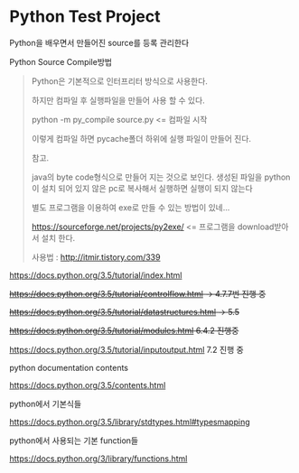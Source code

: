 # Python Test Project
Python을 배우면서 만들어진 source를 등록 관리한다



Python Source Compile방법

> Python은 기본적으로 인터프리터 방식으로 사용한다.
>
> 하지만 컴파일 후 실행파일을 만들어 사용 할 수 있다.
>
> python -m py_compile source.py  <= 컴파일 시작
>
> 이렇게 컴파일 하면 pycache폴더 하위에 실행 파일이 만들어 진다.
>
> 참고.
>
> java의 byte code형식으로 만들어 지는 것으로 보인다.  생성된 파일을 python이 설치 되어 있지 않은 pc로 복사해서 실행하면 실행이 되지 않는다
>
> 별도 프로그램을 이용하여 exe로 만들 수 있는 방법이 있네...
>
> https://sourceforge.net/projects/py2exe/  <= 프로그램을 download받아서 설치 한다.
>
> 사용법 : http://itmir.tistory.com/339
>
> 





https://docs.python.org/3.5/tutorial/index.html

~~https://docs.python.org/3.5/tutorial/controlflow.html  -> 4.7.7번 진행 중~~

~~https://docs.python.org/3.5/tutorial/datastructures.html  -> 5.5~~

~~https://docs.python.org/3.5/tutorial/modules.html   6.4.2 진행중~~

https://docs.python.org/3.5/tutorial/inputoutput.html  7.2 진행 중



python documentation contents

https://docs.python.org/3.5/contents.html

python에서 기본식들

https://docs.python.org/3.5/library/stdtypes.html#typesmapping

python에서 사용되는 기본 function들

https://docs.python.org/3/library/functions.html
